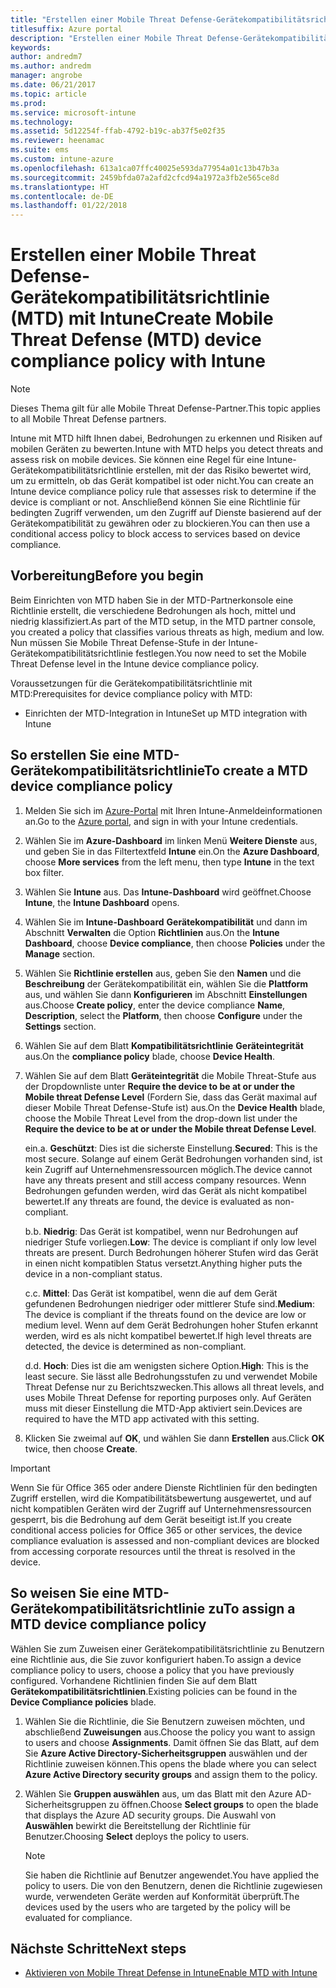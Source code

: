 ```yaml
---
title: "Erstellen einer Mobile Threat Defense-Gerätekompatibilitätsrichtlinie mit Intune"
titlesuffix: Azure portal
description: "Erstellen einer Mobile Threat Defense-Gerätekompatibilitätsrichtlinie in Intune"
keywords: 
author: andredm7
ms.author: andredm
manager: angrobe
ms.date: 06/21/2017
ms.topic: article
ms.prod: 
ms.service: microsoft-intune
ms.technology: 
ms.assetid: 5d12254f-ffab-4792-b19c-ab37f5e02f35
ms.reviewer: heenamac
ms.suite: ems
ms.custom: intune-azure
ms.openlocfilehash: 613a1ca07ffc40025e593da77954a01c13b47b3a
ms.sourcegitcommit: 2459bfda07a2afd2cfcd94a1972a3fb2e565ce8d
ms.translationtype: HT
ms.contentlocale: de-DE
ms.lasthandoff: 01/22/2018
---
```

# <a name="create-mobile-threat-defense-mtd-device-compliance-policy-with-intune"></a><span data-ttu-id="581db-103">Erstellen einer Mobile Threat Defense-Gerätekompatibilitätsrichtlinie (MTD) mit Intune</span><span class="sxs-lookup"><span data-stu-id="581db-103">Create Mobile Threat Defense (MTD) device compliance policy with Intune</span></span>

> [!NOTE] 
> <span data-ttu-id="581db-104">Dieses Thema gilt für alle Mobile Threat Defense-Partner.</span><span class="sxs-lookup"><span data-stu-id="581db-104">This topic applies to all Mobile Threat Defense partners.</span></span>

<span data-ttu-id="581db-105">Intune mit MTD hilft Ihnen dabei, Bedrohungen zu erkennen und Risiken auf mobilen Geräten zu bewerten.</span><span class="sxs-lookup"><span data-stu-id="581db-105">Intune with MTD helps you detect threats and assess risk on mobile devices.</span></span> <span data-ttu-id="581db-106">Sie können eine Regel für eine Intune-Gerätekompatibilitätsrichtlinie erstellen, mit der das Risiko bewertet wird, um zu ermitteln, ob das Gerät kompatibel ist oder nicht.</span><span class="sxs-lookup"><span data-stu-id="581db-106">You can create an Intune device compliance policy rule that assesses risk to determine if the device is compliant or not.</span></span> <span data-ttu-id="581db-107">Anschließend können Sie eine Richtlinie für bedingten Zugriff verwenden, um den Zugriff auf Dienste basierend auf der Gerätekompatibilität zu gewähren oder zu blockieren.</span><span class="sxs-lookup"><span data-stu-id="581db-107">You can then use a conditional access policy to block access to services based on device compliance.</span></span>

## <a name="before-you-begin"></a><span data-ttu-id="581db-108">Vorbereitung</span><span class="sxs-lookup"><span data-stu-id="581db-108">Before you begin</span></span>

<span data-ttu-id="581db-109">Beim Einrichten von MTD haben Sie in der MTD-Partnerkonsole eine Richtlinie erstellt, die verschiedene Bedrohungen als hoch, mittel und niedrig klassifiziert.</span><span class="sxs-lookup"><span data-stu-id="581db-109">As part of the MTD setup, in the MTD partner console, you created a policy that classifies various threats as high, medium and low.</span></span> <span data-ttu-id="581db-110">Nun müssen Sie Mobile Threat Defense-Stufe in der Intune-Gerätekompatibilitätsrichtlinie festlegen.</span><span class="sxs-lookup"><span data-stu-id="581db-110">You now need to set the Mobile Threat Defense level in the Intune device compliance policy.</span></span>

<span data-ttu-id="581db-111">Voraussetzungen für die Gerätekompatibilitätsrichtlinie mit MTD:</span><span class="sxs-lookup"><span data-stu-id="581db-111">Prerequisites for device compliance policy with MTD:</span></span>

-   <span data-ttu-id="581db-112">Einrichten der MTD-Integration in Intune</span><span class="sxs-lookup"><span data-stu-id="581db-112">Set up MTD integration with Intune</span></span>

## <a name="to-create-a-mtd-device-compliance-policy"></a><span data-ttu-id="581db-113">So erstellen Sie eine MTD-Gerätekompatibilitätsrichtlinie</span><span class="sxs-lookup"><span data-stu-id="581db-113">To create a MTD device compliance policy</span></span>

1.  <span data-ttu-id="581db-114">Melden Sie sich im [Azure-Portal](https://portal.azure.com/) mit Ihren Intune-Anmeldeinformationen an.</span><span class="sxs-lookup"><span data-stu-id="581db-114">Go to the [Azure portal](https://portal.azure.com/), and sign in with your Intune credentials.</span></span>

2.  <span data-ttu-id="581db-115">Wählen Sie im **Azure-Dashboard** im linken Menü **Weitere Dienste** aus, und geben Sie in das Filtertextfeld **Intune** ein.</span><span class="sxs-lookup"><span data-stu-id="581db-115">On the **Azure Dashboard**, choose **More services** from the left menu, then type **Intune** in the text box filter.</span></span>

3.  <span data-ttu-id="581db-116">Wählen Sie **Intune** aus. Das **Intune-Dashboard** wird geöffnet.</span><span class="sxs-lookup"><span data-stu-id="581db-116">Choose **Intune**, the **Intune Dashboard** opens.</span></span>

4. <span data-ttu-id="581db-117">Wählen Sie im **Intune-Dashboard** **Gerätekompatibilität** und dann im Abschnitt **Verwalten** die Option **Richtlinien** aus.</span><span class="sxs-lookup"><span data-stu-id="581db-117">On the **Intune Dashboard**, choose **Device compliance**, then choose **Policies** under the **Manage** section.</span></span>

5.  <span data-ttu-id="581db-118">Wählen Sie **Richtlinie erstellen** aus, geben Sie den **Namen** und die **Beschreibung** der Gerätekompatibilität ein, wählen Sie die **Plattform** aus, und wählen Sie dann **Konfigurieren** im Abschnitt **Einstellungen** aus.</span><span class="sxs-lookup"><span data-stu-id="581db-118">Choose **Create policy**, enter the device compliance **Name**, **Description**, select the **Platform**, then choose **Configure** under the **Settings** section.</span></span>

6.  <span data-ttu-id="581db-119">Wählen Sie auf dem Blatt **Kompatibilitätsrichtlinie** **Geräteintegrität** aus.</span><span class="sxs-lookup"><span data-stu-id="581db-119">On the **compliance policy** blade, choose **Device Health**.</span></span>

7.  <span data-ttu-id="581db-120">Wählen Sie auf dem Blatt **Geräteintegrität** die Mobile Threat-Stufe aus der Dropdownliste unter **Require the device to be at or under the Mobile threat Defense Level** (Fordern Sie, dass das Gerät maximal auf dieser Mobile Threat Defense-Stufe ist) aus.</span><span class="sxs-lookup"><span data-stu-id="581db-120">On the **Device Health** blade, choose the Mobile Threat Level from the drop-down list under the **Require the device to be at or under the Mobile threat Defense Level**.</span></span>

    <span data-ttu-id="581db-121">ein.</span><span class="sxs-lookup"><span data-stu-id="581db-121">a.</span></span>  <span data-ttu-id="581db-122">**Geschützt**: Dies ist die sicherste Einstellung.</span><span class="sxs-lookup"><span data-stu-id="581db-122">**Secured**: This is the most secure.</span></span> <span data-ttu-id="581db-123">Solange auf einem Gerät Bedrohungen vorhanden sind, ist kein Zugriff auf Unternehmensressourcen möglich.</span><span class="sxs-lookup"><span data-stu-id="581db-123">The device cannot have any threats present and still access company resources.</span></span> <span data-ttu-id="581db-124">Wenn Bedrohungen gefunden werden, wird das Gerät als nicht kompatibel bewertet.</span><span class="sxs-lookup"><span data-stu-id="581db-124">If any threats are found, the device is evaluated as non-compliant.</span></span>

    <span data-ttu-id="581db-125">b.</span><span class="sxs-lookup"><span data-stu-id="581db-125">b.</span></span>  <span data-ttu-id="581db-126">**Niedrig**: Das Gerät ist kompatibel, wenn nur Bedrohungen auf niedriger Stufe vorliegen.</span><span class="sxs-lookup"><span data-stu-id="581db-126">**Low**: The device is compliant if only low level threats are present.</span></span> <span data-ttu-id="581db-127">Durch Bedrohungen höherer Stufen wird das Gerät in einen nicht kompatiblen Status versetzt.</span><span class="sxs-lookup"><span data-stu-id="581db-127">Anything higher puts the device in a non-compliant status.</span></span>

    <span data-ttu-id="581db-128">c.</span><span class="sxs-lookup"><span data-stu-id="581db-128">c.</span></span>  <span data-ttu-id="581db-129">**Mittel**: Das Gerät ist kompatibel, wenn die auf dem Gerät gefundenen Bedrohungen niedriger oder mittlerer Stufe sind.</span><span class="sxs-lookup"><span data-stu-id="581db-129">**Medium**: The device is compliant if the threats found on the device are low or medium level.</span></span> <span data-ttu-id="581db-130">Wenn auf dem Gerät Bedrohungen hoher Stufen erkannt werden, wird es als nicht kompatibel bewertet.</span><span class="sxs-lookup"><span data-stu-id="581db-130">If high level threats are detected, the device is determined as non-compliant.</span></span>

    <span data-ttu-id="581db-131">d.</span><span class="sxs-lookup"><span data-stu-id="581db-131">d.</span></span>  <span data-ttu-id="581db-132">**Hoch**: Dies ist die am wenigsten sichere Option.</span><span class="sxs-lookup"><span data-stu-id="581db-132">**High**: This is the least secure.</span></span> <span data-ttu-id="581db-133">Sie lässt alle Bedrohungsstufen zu und verwendet Mobile Threat Defense nur zu Berichtszwecken.</span><span class="sxs-lookup"><span data-stu-id="581db-133">This allows all threat levels, and uses Mobile Threat Defense for reporting purposes only.</span></span> <span data-ttu-id="581db-134">Auf Geräten muss mit dieser Einstellung die MTD-App aktiviert sein.</span><span class="sxs-lookup"><span data-stu-id="581db-134">Devices are required to have the MTD app activated with this setting.</span></span>

8.  <span data-ttu-id="581db-135">Klicken Sie zweimal auf **OK**, und wählen Sie dann **Erstellen** aus.</span><span class="sxs-lookup"><span data-stu-id="581db-135">Click **OK** twice, then choose **Create**.</span></span>

> [!IMPORTANT]
> <span data-ttu-id="581db-136">Wenn Sie für Office 365 oder andere Dienste Richtlinien für den bedingten Zugriff erstellen, wird die Kompatibilitätsbewertung ausgewertet, und auf nicht kompatiblen Geräten wird der Zugriff auf Unternehmensressourcen gesperrt, bis die Bedrohung auf dem Gerät beseitigt ist.</span><span class="sxs-lookup"><span data-stu-id="581db-136">If you create conditional access policies for Office 365 or other services, the device compliance evaluation is assessed and non-compliant devices are blocked from accessing corporate resources until the threat is resolved in the device.</span></span>

## <a name="to-assign-a-mtd-device-compliance-policy"></a><span data-ttu-id="581db-137">So weisen Sie eine MTD-Gerätekompatibilitätsrichtlinie zu</span><span class="sxs-lookup"><span data-stu-id="581db-137">To assign a MTD device compliance policy</span></span>

<span data-ttu-id="581db-138">Wählen Sie zum Zuweisen einer Gerätekompatibilitätsrichtlinie zu Benutzern eine Richtlinie aus, die Sie zuvor konfiguriert haben.</span><span class="sxs-lookup"><span data-stu-id="581db-138">To assign a device compliance policy to users, choose a policy that you have previously configured.</span></span> <span data-ttu-id="581db-139">Vorhandene Richtlinien finden Sie auf dem Blatt **Gerätekompatibilitätsrichtlinien**.</span><span class="sxs-lookup"><span data-stu-id="581db-139">Existing policies can be found in the **Device Compliance policies** blade.</span></span>

1. <span data-ttu-id="581db-140">Wählen Sie die Richtlinie, die Sie Benutzern zuweisen möchten, und abschließend **Zuweisungen** aus.</span><span class="sxs-lookup"><span data-stu-id="581db-140">Choose the policy you want to assign to users and choose **Assignments**.</span></span> <span data-ttu-id="581db-141">Damit öffnen Sie das Blatt, auf dem Sie **Azure Active Directory-Sicherheitsgruppen** auswählen und der Richtlinie zuweisen können.</span><span class="sxs-lookup"><span data-stu-id="581db-141">This opens the blade where you can select **Azure Active Directory security groups** and assign them to the policy.</span></span>

2. <span data-ttu-id="581db-142">Wählen Sie **Gruppen auswählen** aus, um das Blatt mit den Azure AD-Sicherheitsgruppen zu öffnen.</span><span class="sxs-lookup"><span data-stu-id="581db-142">Choose **Select groups** to open the blade that displays the Azure AD security groups.</span></span>  <span data-ttu-id="581db-143">Die Auswahl von **Auswählen** bewirkt die Bereitstellung der Richtlinie für Benutzer.</span><span class="sxs-lookup"><span data-stu-id="581db-143">Choosing **Select**  deploys the policy to users.</span></span>

    > [!NOTE] 
    > <span data-ttu-id="581db-144">Sie haben die Richtlinie auf Benutzer angewendet.</span><span class="sxs-lookup"><span data-stu-id="581db-144">You have applied the policy to users.</span></span> <span data-ttu-id="581db-145">Die von den Benutzern, denen die Richtlinie zugewiesen wurde, verwendeten Geräte werden auf Konformität überprüft.</span><span class="sxs-lookup"><span data-stu-id="581db-145">The devices used by the users who are targeted by the policy will be evaluated for compliance.</span></span>

## <a name="next-steps"></a><span data-ttu-id="581db-146">Nächste Schritte</span><span class="sxs-lookup"><span data-stu-id="581db-146">Next steps</span></span>

- [<span data-ttu-id="581db-147">Aktivieren von Mobile Threat Defense in Intune</span><span class="sxs-lookup"><span data-stu-id="581db-147">Enable MTD with Intune</span></span>](mtd-connector-enable.md)
